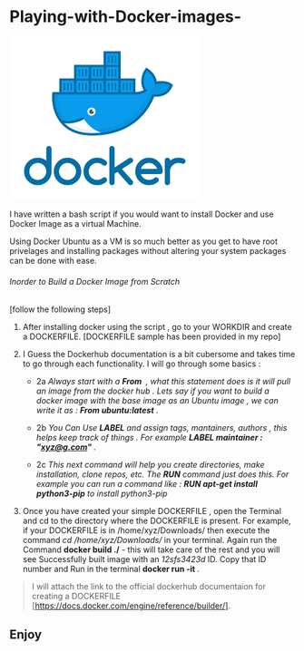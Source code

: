 # Playing-with-Docker-images-
![Docker Play](/images/Logo.png)

I have written a bash script if you would want to install Docker and use Docker Image as a virtual Machine. 

Using Docker Ubuntu as a VM is so much better as you get to have root privelages and installing packages without altering your system packages can be done with ease.

###### Inorder to Build a Docker Image from Scratch 

[follow the following steps] 
 1. After installing docker using the script , go to your WORKDIR and create a DOCKERFILE. [DOCKERFILE sample has been provided in my repo]

 2. I Guess the Dockerhub documentation is a bit cubersome and takes time to go through each functionality. I will go through some basics :
    * 2a *Always start with a **From <image name >**  , what this statement does is it will pull an image from the docker hub . Lets say if you want to build a docker image with the base image as an Ubuntu image , we can write it as : **From ubuntu:latest** .*
    
    * 2b *You Can Use **LABEL** and assign tags, mantainers, authors , this helps keep track of things . For example **LABEL maintainer : "xyz@g.com"** .*

    * 2c *This next command will help you create directories, make installation, clone repos, etc. The **RUN** command just does this. For example you can run a command like : **RUN apt-get install python3-pip** to install python3-pip*
  
 3. Once you have created your simple DOCKERFILE , open the Terminal and cd to the directory where the DOCKERFILE is present. For example, if your DOCKERFILE is in /home/xyz/Downloads/ then execute the command _cd /home/xyz/Downloads/_ in your terminal. Again run the Command **docker build ./** - this will take care of the rest and you will see Successfully built image with an _12sfs3423d_ ID. Copy that ID number and Run in the terminal **docker run -it <ID Number>**. 

>I will attach the link to the official dockerhub documentaion for creating a DOCKERFILE [https://docs.docker.com/engine/reference/builder/].



## Enjoy
